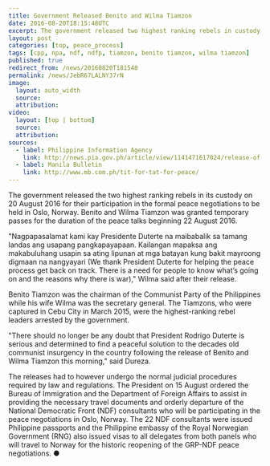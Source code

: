 ```yaml
---
title: Government Released Benito and Wilma Tiamzon
date: 2016-08-20T18:15:48UTC
excerpt: The government released two highest ranking rebels in custody on 20 August 2016. Benito and Wilma Tiamzon was granted temporary passes for the duration of the peace talks beginning 22 August 2016.
layout: post
categories: [top, peace_process]
tags: [cpp, npa, ndf, ndfp, tiamzon, benito tiamzon, wilma tiamzon]
published: true
redirect_from: /news/20160820T181548
permalink: /news/JebR67LALNY37rN
image:
  layout: auto_width
  source: 
  attribution: 
video:
  layout: [top | bottom]
  source: 
  attribution: 
sources:
  - label: Philippine Information Agency
    link: http://news.pia.gov.ph/article/view/1141471617024/release-of-tiamzon-couple-proves-prrd-is-sincere
  - label: Manila Bulletin
    link: http://www.mb.com.ph/tit-for-tat-for-peace/
---
```


The government released the two highest ranking rebels in its custody on 20 August 2016 for their participation in the formal peace negotiations to be held in Oslo, Norway.
Benito and Wilma Tiamzon was granted temporary passes for the duration of the peace talks beginning 22 August 2016.

"Nagpapasalamat kami kay Presidente Duterte na maibabalik sa tamang landas ang usapang pangkapayapaan. Kailangan mapaksa ang makabuluhang usapin sa ating lipunan at mga batayan kung bakit mayroong digmaan na nangyayari (We thank President Duterte for helping the peace process get back on track. There is a need for people to know what’s going on and the reasons why there is war)," Wilma said after their release.

Benito Tiamzon was the chairman of the Communist Party of the Philippines while his wife Wilma was the secretary general.
The Tiamzons, who were captured in Cebu City in March 2015, were the highest-ranking rebel leaders arrested by the government.

"There should no longer be any doubt that President Rodrigo Duterte is serious and determined to find a peaceful solution to the decades old communist insurgency in the country following the release of Benito and Wilma Tiamzon this morning," said Dureza.

The releases had to however undergo the normal judicial procedures required by law and regulations.
The President on 15 August ordered the Bureau of Immigration and the Department of Foreign Affairs to assist in providing the necessary travel documents and orderly departure of the National Democratic Front (NDF) consultants who will be participating in the peace negotiations in Oslo, Norway.
The 22 NDF consultants were issued Philippine passports and the Philippine embassy of the Royal Norwegian Government (RNG) also issued visas to all delegates from both panels who will travel to Norway for the historic reopening of the GRP-NDF peace negotiations.
&#x25cf;


